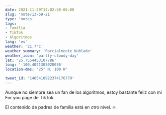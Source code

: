 ```yaml
---
date: 2021-11-29T14:02:50-06:00
slug: 'note/13-59-21'
type: 'notes'
tags:
- Familia
- TikTok
- Algoritmos
lang: 'es'
weather: '21.7°C'
weather_summary: 'Parcialmente Nublado'
weather_icon: 'partly-cloudy-day'
lat: '25.7554453107786'
long: '-100.4021303028036'
location-dms: '25° N, 100 W'

tweet_id: '1465410922374176779'
---
```

Aunque no siempre sea un fan de los algoritmos, estoy bastante feliz con mi For you page de TikTok.

El contenido de padres de familia está en otro nivel. 🔥